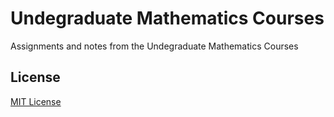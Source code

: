 # Undegraduate Mathematics Courses

Assignments and notes from the Undegraduate Mathematics Courses

## License

[MIT License](LICENSE)

